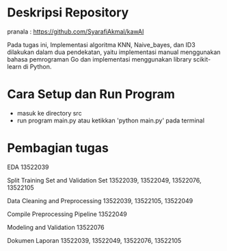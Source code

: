 # Deskripsi Repository
pranala : https://github.com/SyarafiAkmal/kawAI

Pada tugas ini, Implementasi algoritma KNN, Naive_bayes, dan ID3 dilakukan dalam dua pendekatan, yaitu implementasi manual menggunakan bahasa pemrograman Go dan implementasi menggunakan library scikit-learn di Python.

# Cara Setup dan Run Program
- masuk ke directory src
- run program main.py atau ketikkan 'python main.py' pada terminal

# Pembagian tugas
EDA
13522039

Split Training Set and Validation Set
13522039, 13522049, 13522076, 13522105

Data Cleaning and Preprocessing
13522039, 13522105, 13522049

Compile Preprocessing Pipeline
13522049

Modeling and Validation
13522076

Dokumen Laporan
13522039, 13522049, 13522076, 13522105